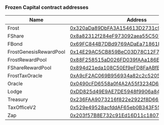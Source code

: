 ### Frozen Capital contract addresses  

| Name | Address |
| ------ | ------ |
| Frost | [0x320aDa89DbFA3A154613D2731c9BC3a4030DbA19](https://snowtrace.io/address/0x320aDa89DbFA3A154613D2731c9BC3a4030DbA19#code)|
| FShare | [0x8a82312f284eF973092aea55C50717EF9751197d](https://snowtrace.io/address/0x8a82312f284eF973092aea55C50717EF9751197d#code)|
| FBond | [0x69FC844B7DBd9769ADaEa71861F0FC434144229a](https://snowtrace.io/address/0x69FC844B7DBd9769ADaEa71861F0FC434144229a#code)|
| FrostGenesisRewardPool | [0x14E29AC5CB859BeC03D78C12F7FB6Da828b2A250](https://snowtrace.io/address/0x14E29AC5CB859BeC03D78C12F7FB6Da828b2A250#code)|
| FrostRewardPool | [0x88F258515aD026FD039fAAa186EED75c9e3B8C27](https://snowtrace.io/address/0x88F258515aD026FD039fAAa186EED75c9e3B8C27#code)|
| FShareRewardPool | [0x894d21eda108C50Ef9eFD8FaABfB18770f9619f3](https://snowtrace.io/address/0x894d21eda108C50Ef9eFD8FaABfB18770f9619f3#code)|
| FrostTaxOracle | [0xA9cF2AC069B956934a82c2c5205E0AC5169e3Ee7](https://snowtrace.io/address/0xA9cF2AC069B956934a82c2c5205E0AC5169e3Ee7#code)|
| Oracle | [0x0490cFD6558a0f4A2A55f3234D6c2a2A825d4541](https://snowtrace.io/address/0x0490cFD6558a0f4A2A55f3234D6c2a2A825d4541#code)|
| Lodge | [0xDD825d49E9AE7DE5948f9906a843Ee3c2C7BE5dD](https://snowtrace.io/address/0xDD825d49E9AE7DE5948f9906a843Ee3c2C7BE5dD#code)|
| Treasury | [0x236FAA9073216f822e2922f8D6678ec22E03C8bD](https://snowtrace.io/address/0x236FAA9073216f822e2922f8D6678ec22E03C8bD#code)|
| TaxOfficeV2 | [0x529e49528acfddAF65eb0B343F55d68241b80b13](https://snowtrace.io/address/0x529e49528acfddAF65eb0B343F55d68241b80b13#code)|
| Zap | [0x203f57B8E732c91Ed16D11c18070028dCD1798a8](https://snowtrace.io/address/0x203f57B8E732c91Ed16D11c18070028dCD1798a8#code)|




